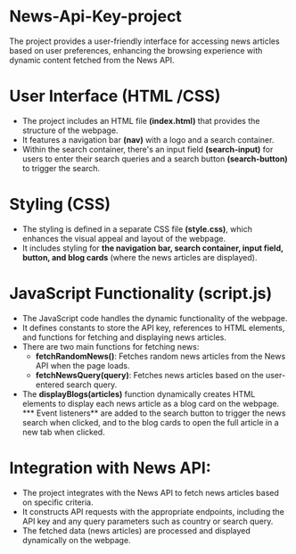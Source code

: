 # News-Api-Key-project
The project provides a user-friendly interface for accessing news articles based on user preferences, enhancing the browsing experience with dynamic content fetched from the News API.

# User Interface (HTML /CSS)
* The project includes an HTML file **(index.html)** that provides the structure of the webpage.
* It features a navigation bar **(nav)** with a logo and a search container.
* Within the search container, there's an input field **(search-input)** for users to enter their search queries and a search button **(search-button)** to trigger the search.

# Styling (CSS)
* The styling is defined in a separate CSS file **(style.css)**, which enhances the visual appeal and layout of the webpage.
* It includes styling for **the navigation bar, search container, input field, button, and blog cards** (where the news articles are displayed).

# JavaScript Functionality (script.js)
* The JavaScript code handles the dynamic functionality of the webpage.
* It defines constants to store the API key, references to HTML elements, and functions for fetching and displaying news articles.
* There are two main functions for fetching news:
     * **fetchRandomNews()**: Fetches random news articles from the News API when the page loads.
     * **fetchNewsQuery(query)**: Fetches news articles based on the user-entered search query.
* The **displayBlogs(articles)** function dynamically creates HTML elements to display each news article as a blog card on the webpage.
*** Event listeners** are added to the search button to trigger the news search when clicked, and to the blog cards to open the full article in a new tab when clicked.
  
# Integration with News API:
* The project integrates with the News API to fetch news articles based on specific criteria.
* It constructs API requests with the appropriate endpoints, including the API key and any query parameters such as country or search query.
* The fetched data (news articles) are processed and displayed dynamically on the webpage.
